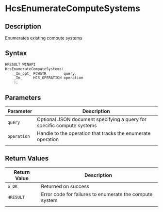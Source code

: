 # HcsEnumerateComputeSystems

## Description

Enumerates existing compute systems

## Syntax

```cpp
HRESULT WINAPI
HcsEnumerateComputeSystems(
    _In_opt_ PCWSTR        query,
    _In_     HCS_OPERATION operation
    );

```

## Parameters

|Parameter     |Description|
|---|---|
|`query`|Optional JSON document specifying a query for specific compute systems|
|`operation`| Handle to the operation that tracks the enumerate operation|
|    |    |

## Return Values

|Return Value | Description|
|---|---|
|`S_OK`|Returned on success|
|`HRESULT`|Error code for failures to enumerate the compute system|
|     |     |
